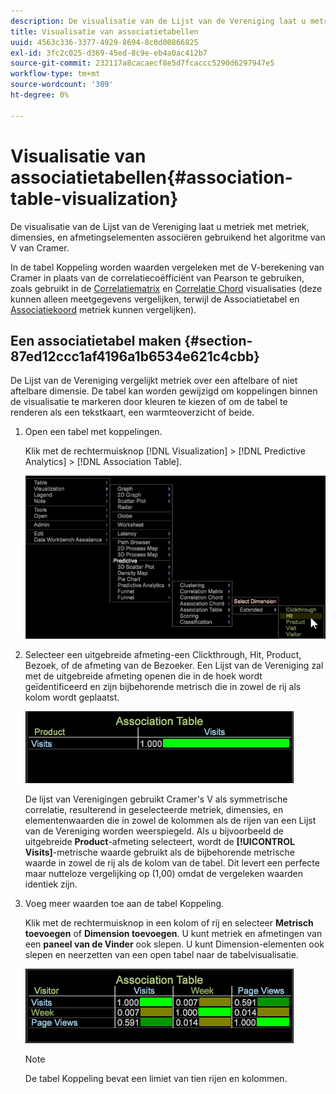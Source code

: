 ```yaml
---
description: De visualisatie van de Lijst van de Vereniging laat u metriek met metriek, dimensies, en afmetingselementen associëren gebruikend het algoritme van V van Cramer.
title: Visualisatie van associatietabellen
uuid: 4563c336-3377-4929-8694-8c0d00866825
exl-id: 3fc2c025-d369-45ed-8c9e-eb4a0ac412b7
source-git-commit: 232117a8cacaecf8e5d7fcaccc5290d6297947e5
workflow-type: tm+mt
source-wordcount: '309'
ht-degree: 0%

---
```


# Visualisatie van associatietabellen{#association-table-visualization}

De visualisatie van de Lijst van de Vereniging laat u metriek met metriek, dimensies, en afmetingselementen associëren gebruikend het algoritme van V van Cramer.

In de tabel Koppeling worden waarden vergeleken met de V-berekening van Cramer in plaats van de correlatiecoëfficiënt van Pearson te gebruiken, zoals gebruikt in de [Correlatiematrix](https://experienceleague.adobe.com/docs/data-workbench/using/client/analysis-visualizations/correlation-analysis/c-correlation-analysis.html) en [Correlatie Chord](https://experienceleague.adobe.com/docs/data-workbench/using/client/analysis-visualizations/c-chord-visualization.html) visualisaties (deze kunnen alleen meetgegevens vergelijken, terwijl de Associatietabel en [Associatiekoord](../../../home/c-get-started/c-analysis-vis/associations-chord.md#concept-51d0bda998474dd5946cc2a9b8393445) metriek kunnen vergelijken).

## Een associatietabel maken {#section-87ed12ccc1af4196a1b6534e621c4cbb}

De Lijst van de Vereniging vergelijkt metriek over een aftelbare of niet aftelbare dimensie. De tabel kan worden gewijzigd om koppelingen binnen de visualisatie te markeren door kleuren te kiezen of om de tabel te renderen als een tekstkaart, een warmteoverzicht of beide.

1. Open een tabel met koppelingen.

   Klik met de rechtermuisknop [!DNL Visualization] > [!DNL Predictive Analytics] > [!DNL Association Table].

   ![](assets/association_table.png)

1. Selecteer een uitgebreide afmeting-een Clickthrough, Hit, Product, Bezoek, of de afmeting van de Bezoeker. Een Lijst van de Vereniging zal met de uitgebreide afmeting openen die in de hoek wordt geïdentificeerd en zijn bijbehorende metrisch die in zowel de rij als kolom wordt geplaatst.

   ![](assets/association_table1.png)

   De lijst van Verenigingen gebruikt Cramer&#39;s V als symmetrische correlatie, resulterend in geselecteerde metriek, dimensies, en elementenwaarden die in zowel de kolommen als de rijen van een Lijst van de Vereniging worden weerspiegeld. Als u bijvoorbeeld de uitgebreide **Product**-afmeting selecteert, wordt de **[!UICONTROL Visits]**-metrische waarde gebruikt als de bijbehorende metrische waarde in zowel de rij als de kolom van de tabel. Dit levert een perfecte maar nutteloze vergelijking op (1,00) omdat de vergeleken waarden identiek zijn.

1. Voeg meer waarden toe aan de tabel Koppeling.

   Klik met de rechtermuisknop in een kolom of rij en selecteer **Metrisch toevoegen** of **Dimension toevoegen**. U kunt metriek en afmetingen van een **paneel van de Vinder** ook slepen. U kunt Dimension-elementen ook slepen en neerzetten van een open tabel naar de tabelvisualisatie.

   ![](assets/association_table2.png)

   >[!NOTE]
   >
   >De tabel Koppeling bevat een limiet van tien rijen en kolommen.

